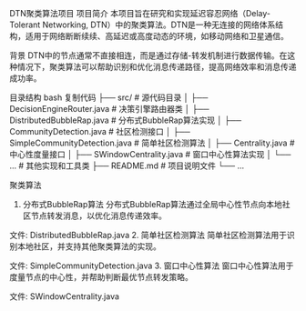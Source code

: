 DTN聚类算法项目
项目简介
本项目旨在研究和实现延迟容忍网络（Delay-Tolerant Networking, DTN）中的聚类算法。DTN是一种无连接的网络体系结构，适用于网络断断续续、高延迟或高度动态的环境，如移动网络和卫星通信。

背景
DTN中的节点通常不直接相连，而是通过存储-转发机制进行数据传输。在这种情况下，聚类算法可以帮助识别和优化消息传递路径，提高网络效率和消息传递成功率。

目录结构
bash
复制代码
├── src/                # 源代码目录
│   ├── DecisionEngineRouter.java     # 决策引擎路由器类
│   ├── DistributedBubbleRap.java     # 分布式BubbleRap算法实现
│   ├── CommunityDetection.java       # 社区检测接口
│   ├── SimpleCommunityDetection.java # 简单社区检测算法
│   ├── Centrality.java               # 中心性度量接口
│   ├── SWindowCentrality.java        # 窗口中心性算法实现
│   └── ...                           # 其他实现和工具类
├── README.md           # 项目说明文件
└── ...

聚类算法
1. 分布式BubbleRap算法
分布式BubbleRap算法通过全局中心性节点向本地社区节点转发消息，以优化消息传递效率。

文件: DistributedBubbleRap.java
2. 简单社区检测算法
简单社区检测算法用于识别本地社区，并支持其他聚类算法的实现。

文件: SimpleCommunityDetection.java
3. 窗口中心性算法
窗口中心性算法用于度量节点的中心性，并帮助判断最优节点转发策略。

文件: SWindowCentrality.java
